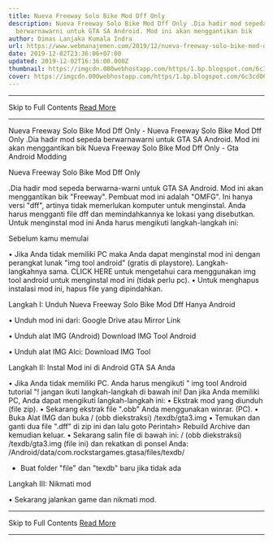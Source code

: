```yaml
---
title: Nueva Freeway Solo Bike Mod Dff Only
description: Nueva Freeway Solo Bike Mod Dff Only .Dia hadir mod sepeda
  berwarnawarni untuk GTA SA Android. Mod ini akan menggantikan bik
author: Dimas Lanjaka Kumala Indra
url: https://www.webmanajemen.com/2019/12/nueva-freeway-solo-bike-mod-dff-only.html
date: 2019-12-02T23:36:06+07:00
updated: 2019-12-02T16:36:00.000Z
thumbnail: https://imgcdn.000webhostapp.com/https/1.bp.blogspot.com/6c3cd06c80c24572bc22c6cd94feb26a.jpeg
cover: https://imgcdn.000webhostapp.com/https/1.bp.blogspot.com/6c3cd06c80c24572bc22c6cd94feb26a.jpeg
---
```


<hr/> Skip to Full Contents <a href="https://www.webmanajemen.com/2019/12/nueva-freeway-solo-bike-mod-dff-only.html" rel="follow" class="button" id="read-more">Read More</a> <hr/> Nueva Freeway Solo Bike Mod Dff Only - Nueva Freeway Solo Bike Mod Dff Only .Dia hadir mod sepeda berwarnawarni untuk GTA SA Android. Mod ini akan menggantikan bik Nueva Freeway Solo Bike Mod Dff Only - Gta Android Modding 



 Nueva Freeway Solo Bike Mod Dff Only 




  .Dia hadir mod sepeda berwarna-warni untuk GTA SA Android.  Mod ini akan menggantikan bik "Freeway".  Pembuat mod ini adalah "OMFG".  Ini hanya versi "dff", artinya tidak memerlukan komputer untuk menginstal.  Anda harus mengganti file dff dan memindahkannya ke lokasi yang disebutkan. 
  Untuk menginstal mod ini Anda harus mengikuti langkah-langkah ini: 
 
 
  Sebelum kamu memulai 

  • Jika Anda tidak memiliki PC maka Anda dapat menginstal mod ini dengan perangkat lunak "img tool android" (gratis di playstore).  Langkah-langkahnya sama.  CLICK HERE untuk mengetahui cara menggunakan img tool android untuk menginstal mod ini (tidak perlu pc). 
  • Untuk menghapus instalasi mod ini, hapus file yang dipindahkan. 
 
 

  Langkah I: Unduh Nueva Freeway Solo Bike Mod Dff Hanya Android 
 
  • Unduh mod ini dari: 
 Google Drive 
  atau 
 Mirror Link 
 
  • Unduh alat IMG (Android) 
 Download IMG Tool Android 
 
  • Unduh alat IMG Alci: 
 Download IMG Tool 
 
 
  Langkah II: Instal Mod ini di Android GTA SA Anda 

  • Jika Anda tidak memiliki PC.  Anda harus mengikuti " img tool Android tutorial "!  jangan ikuti langkah-langkah di bawah ini! 
  Dan jika Anda memiliki PC, Anda dapat mengikuti langkah-langkah ini: 
  • Ekstrak mod yang diunduh (file zip). 
  • Sekarang ekstrak file ".obb" Anda menggunakan winrar.  (PC). 
  • Buka Alat IMG dan buka 
  / (obb diekstraksi) /texdb/gta3.img 
  • Temukan dan ganti dua file ".dff" di zip ini dan 
  lalu goto Perintah> Rebuild Archive dan kemudian keluar. 
  • Sekarang salin file di bawah ini: 
  / (obb diekstraksi) /texdb/gta3.img (file ini) 
  dan rekatkan di ponsel Anda: 
  /Android/data/com.rockstargames.gtasa/files/texdb/ <here> 
  * Buat folder "file" dan "texdb" baru jika tidak ada 
 
 

  Langkah III: Nikmati mod 

  • Sekarang jalankan game dan nikmati mod. <hr/> Skip to Full Contents <a href="https://www.webmanajemen.com/2019/12/nueva-freeway-solo-bike-mod-dff-only.html" rel="follow" class="button" id="read-more">Read More</a> <hr/>
